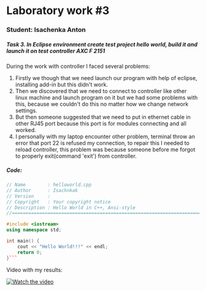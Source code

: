 # Laboratory work #3

### Student: Isachenka Anton
##### Task 3. In Eclipse environment create test project hello world, build it and launch it on test controller AXC F 2151

During the work with controller I faced several problems:

1. Firstly we though that we need launch our program with help of eclipse, installing add-in but this didn't work.
2. Then we discovered that we need to connect to controller like other linux machine and launch program on it but we had some problems with this, because we couldn't do this no matter how we change network settings.
3. But then someone suggested that we need to put in ethernet cable in other RJ45 port because this port is for modules connecting and all worked.
4. I personally with my laptop encounter other problem, terminal throw an error that port 22 is refused my connection, to repair this I needed to reload controller, this problem was because someone before me forgot to properly exit(command 'exit') from controller.

##### Code:

```c++
// Name        : helloworld.cpp
// Author      : Isachnkak
// Version     :
// Copyright   : Your copyright notice
// Description : Hello World in C++, Ansi-style
//============================================================================

#include <iostream>
using namespace std;

int main() {
	cout << "Hello World!!!" << endl;
	return 0;
}```
```

Video with my results:

[![Watch the video](https://img.youtube.com/vi/RQdaUR5X0fo/maxresdefault.jpg)](https://youtu.be/RQdaUR5X0fo)